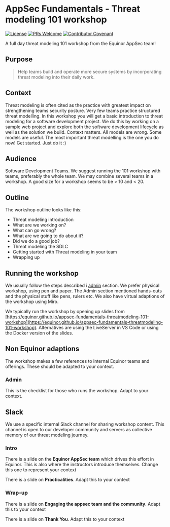 # AppSec Fundamentals - Threat modeling 101 workshop

[![License](https://shields.io/badge/License-MIT-blue.svg)](https://opensource.org/licenses/MIT) 
[![PRs Welcome](https://img.shields.io/badge/PRs-welcome-brightgreen.svg)](/CONTRIBUTING.md)
[![Contributor Covenant](https://img.shields.io/badge/Contributor%20Covenant-v2.0%20adopted-ff69b4.svg)](CODE_OF_CONDUCT.md) 

A full day threat modeling 101 workshop from the Equinor AppSec team!

## Purpose

>Help teams build and operate more secure systems by incorporating threat modeling into their daily work.

## Context

Threat modeling is often cited as the practice with greatest impact on strengthening teams security posture. Very few teams practice structured threat modelling. In this workshop you will get a basic introduction to threat modeling for a software development project. We do this by working on a sample web project and explore both the software development lifecycle as well as the solution we build. Context matters. All models are wrong. Some models are useful. The most important threat modelling is the one you do now! Get started. Just do it :)

## Audience

Software Development Teams. We suggest running the 101 workshop with teams, preferably the whole team. We may combine several teams in a workshop. A good size for a workshop seems to be  > 10 and < 20.

## Outline

The workshop outline looks like this:

- Threat modeling introduction
- What are we working on?
- What can go wrong?
- What are we going to do about it?
- Did we do a good job?
- Threat modeling the SDLC
- Getting started with Threat modeling in your team
- Wrapping up

## Running the workshop

We usually follow the steps described i [admin](./admin/readme.md) section. We prefer physical workshop, using pen and paper. The Admin section mentioned hands-outs and the physical stuff like pens, rulers etc. We also have virtual adaptions of the workshop using Miro.

We typically run the workshop by opening up slides from [https://equinor.github.io/appsec-fundamentals-threatmodeling-101-workshop](https://equinor.github.io/appsec-fundamentals-threatmodeling-101-workshop). Alternatives are using the LiveServer in VS Code or using the Docker version of the slides.

## Non Equinor adaptions

The workshop makes a few references to internal Equinor teams and offerings. These should be adapted to your context.

### Admin

This is the checklist for those who runs the workshop. Adapt to your context.

## Slack

We use a specific internal Slack channel for sharing workshop content. This channel is open to our developer community and servers as collective memory of our threat modeling journey.

### Intro

There is a slide on the **Equinor AppSec team** which drives this effort in Equinor. This is also where the instructors introduce themselves. Change this one to represent your context

There is a slide on **Practicalities**. Adapt this to your context

### Wrap-up

There is a slide on **Engaging the appsec team and the community**. Adapt this to your context

There is a slide on **Thank You**. Adapt this to your context
